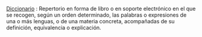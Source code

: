 [Diccionario](https://dle.rae.es/diccionario) : Repertorio en forma de libro o en soporte electrónico en el que se recogen, según un orden determinado, las palabras o expresiones de una o más lenguas, o de una materia concreta, acompañadas de su definición, equivalencia o explicación.
